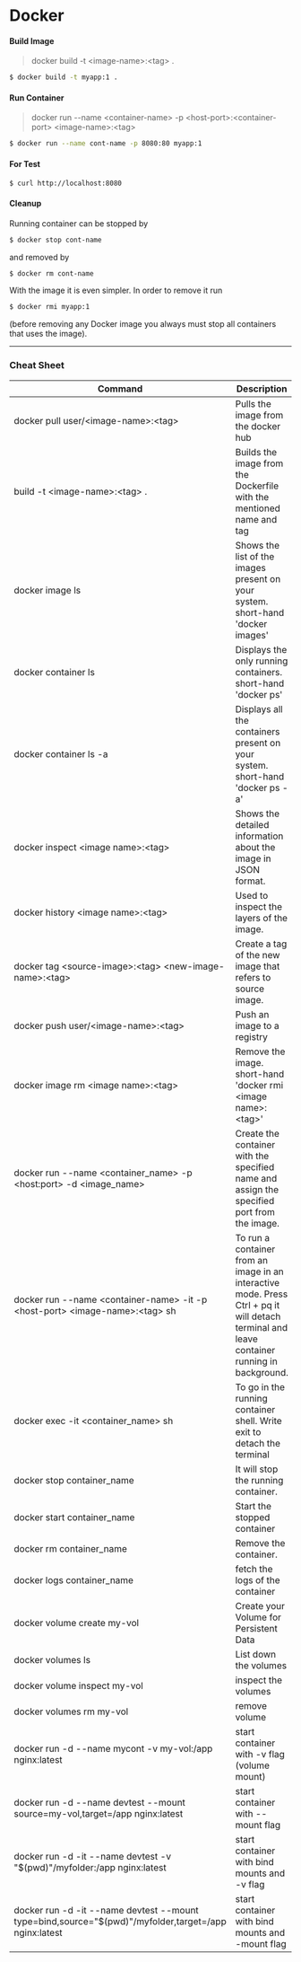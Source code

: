 # Docker

#### Build Image

> docker build -t &lt;image-name&gt;:&lt;tag&gt; .
```sh
$ docker build -t myapp:1 .
```

#### Run Container
> docker run --name &lt;container-name&gt; -p &lt;host-port&gt;:&lt;container-port&gt; &lt;image-name&gt;:&lt;tag&gt;
```sh
$ docker run --name cont-name -p 8080:80 myapp:1
```

#### For Test

```sh
$ curl http://localhost:8080
```
#### Cleanup
Running container can be stopped by
```sh
$ docker stop cont-name
```
and removed by
```sh
$ docker rm cont-name
```
With the image it is even simpler. In order to remove it run
```sh
$ docker rmi myapp:1
```
(before removing any Docker image you always must stop all containers that uses the image).

***

### Cheat Sheet

| Command | Description |
| ------ | ------ |
| docker pull user/&lt;image-name&gt;:&lt;tag&gt; | Pulls the image from the docker hub |
| build -t &lt;image-name&gt;:&lt;tag&gt; . | Builds the image from the Dockerfile with the mentioned name and tag |
| docker image ls | Shows the list of the images present on your system. short-hand 'docker images' |
| docker container ls | Displays the only running containers. short-hand 'docker ps'  |
| docker container ls -a | Displays all the containers present on your system. short-hand 'docker ps  -a' |
| docker inspect &lt;image name&gt;:&lt;tag&gt; | Shows the detailed information about the image in JSON format. |
| docker history &lt;image name&gt;:&lt;tag&gt; | Used to inspect the layers of the image. |
| docker tag &lt;source-image&gt;:&lt;tag&gt; &lt;new-image-name&gt;:&lt;tag&gt; | Create a tag of the new image that refers to source image.  |
|docker push user/&lt;image-name&gt;:&lt;tag&gt; | Push an image to a registry |
| docker image rm &lt;image name&gt;:&lt;tag&gt; | Remove the image. short-hand 'docker rmi &lt;image name&gt;:&lt;tag&gt;' |
| docker run --name &lt;container_name&gt; -p &lt;host:port&gt; -d &lt;image_name&gt; | Create the container with the specified name and assign the specified port from the image. |
| docker run --name &lt;container-name&gt; -it -p &lt;host-port&gt; &lt;image-name&gt;:&lt;tag&gt; sh | To run a container from an image in an interactive mode. Press Ctrl + pq it will detach terminal and leave container running in background. |
| docker exec -it &lt;container_name&gt; sh | To go in the running container shell. Write exit to detach the terminal |
| docker stop container_name | It will stop the running container. |
| docker start container_name | Start the stopped container |
| docker rm container_name | Remove the container. |
| docker logs container_name | fetch the logs of the container |
| docker volume create my-vol | Create your Volume for Persistent Data |
| docker volumes ls | List down the volumes |
| docker volume inspect my-vol | inspect the volumes |
| docker volumes rm my-vol | remove volume |
| docker run -d --name mycont -v my-vol:/app nginx:latest | start container with -v flag (volume mount) |
| docker run -d --name devtest --mount source=my-vol,target=/app nginx:latest | start container with --mount flag |
| docker run -d -it --name devtest -v "$(pwd)"/myfolder:/app nginx:latest | start container with bind mounts and -v flag |
| docker run -d -it --name devtest --mount type=bind,source="$(pwd)"/myfolder,target=/app nginx:latest | start container with bind mounts and -mount flag |



